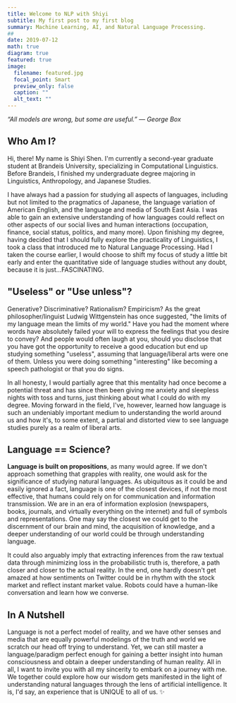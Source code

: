 ```yaml
---
title: Welcome to NLP with Shiyi
subtitle: My first post to my first blog
summary: Machine Learning, AI, and Natural Language Processing.
##
date: 2019-07-12
math: true
diagram: true
featured: true
image:
  filename: featured.jpg
  focal_point: Smart
  preview_only: false
  caption: ""
  alt_text: ""
---
```


*“All models are wrong, but some are useful.”* *— George Box*

## Who Am I?

Hi, there! My name is Shiyi Shen. I'm currently a second-year graduate student at Brandeis University, specializing in Computational Linguistics. Before Brandeis, I finished my undergraduate degree majoring in Linguistics, Anthropology, and Japanese Studies. 

I have always had a passion for studying all aspects of languages, including but not limited to the pragmatics of Japanese, the language variation of American English, and the language and media of South East Asia. I was able to gain an extensive understanding of how languages could reflect on other aspects of our social lives and human interactions (occupation, finance, social status, politics, and many more). Upon finishing my degree, having decided that I should fully explore the practicality of Linguistics, I took a class that introduced me to Natural Language Processing. Had I taken the course earlier, I would choose to shift my focus of study a little bit early and enter the quantitative side of language studies without any doubt, because it is just...FASCINATING. 

## "Useless" or "Use unless"?

Generative? Discriminative? Rationalism? Empiricism? As the great philosopher/linguist Ludwig Wittgenstein has once suggested, "the limits of my language mean the limits of my world." Have you had the moment where words have absolutely failed your will to express the feelings that you desire to convey? And people would often laugh at you, should you disclose that you have got the opportunity to receive a good education but end up studying something "useless", assuming that language/liberal arts were one of them. Unless you were doing something "interesting" like becoming a speech pathologist or that you do signs. 

In all honesty, I would partially agree that this mentality had once become a potential threat and has since then been giving me anxiety and sleepless nights with toss and turns, just thinking about what I could do with my degree.  Moving forward in the field, I've, however, learned how language is such an undeniably important medium to understanding the world around us and how it's, to some extent, a partial and distorted view to see language studies purely as a realm of liberal arts.

## Language == Science?

**Language is built on propositions**, as many would agree. If we don't approach something that grapples with reality, one would ask for the significance of studying natural languages. As ubiquitous as it could be and easily ignored a fact, language is one of the closest devices, if not the most effective, that humans could rely on for communication and information transmission.  We are in an era of information explosion (newspapers, books, journals, and virtually everything on the internet) and full of symbols and representations. One may say the closest we could get to the discernment of our brain and mind, the acquisition of knowledge, and a deeper understanding of our world could be through understanding language. 

It could also arguably imply that extracting inferences from the raw textual data through minimizing loss in the probabilistic truth is, therefore, a path closer and closer to the actual reality. In the end, one hardly doesn't get amazed at how sentiments on Twitter could be in rhythm with the stock market and reflect instant market value. Robots could have a human-like conversation and learn how we converse. 

## In A Nutshell

Language is not a perfect model of reality, and we have other senses and media that are equally powerful modelings of the truth and world we scratch our head off trying to understand. Yet, we can still master a language/paradigm perfect enough for gaining a better insight into human consciousness and obtain a deeper understanding of human reality. All in all, I want to invite you with all my sincerity to embark on a journey with me. We together could explore how our wisdom gets manifested in the light of understanding natural languages through the lens of artificial intelligence. It is, I'd say, an experience that is UNIQUE to all of us. ✨




